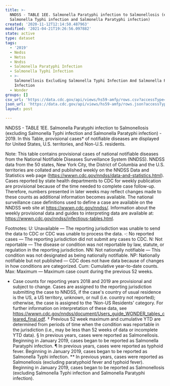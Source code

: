 ```yaml
---
title: >-
  NNDSS - TABLE 1EE. Salmonella Paratyphi infection to Salmonellosis (excluding
  Salmonella Typhi infection and Salmonella Paratyphi infection)
created: '2020-11-12T12:14:50.487963'
modified: '2021-04-21T19:26:56.097882'
state: active
type: dataset
tags:
  - '2019'
  - Nedss
  - Netss
  - Nndss
  - Salmonella Paratyphi Infection
  - Salmonella Typhi Infection
  - >-
    Salmonellosis Excluding Salmonella Typhi Infection And Salmonella Paratyphi
    Infection
  - Wonder
groups: []
csv_url: 'https://data.cdc.gov/api/views/hs59-amfp/rows.csv?accessType=DOWNLOAD'
json_url: 'https://data.cdc.gov/api/views/hs59-amfp/rows.json?accessType=DOWNLOAD'
layout: post

---
```

NNDSS - TABLE 1EE. Salmonella Paratyphi infection to Salmonellosis (excluding Salmonella Typhi infection and Salmonella Paratyphi infection) - 2019. In this Table, provisional cases* of notifiable diseases are displayed for United States, U.S. territories, and Non-U.S. residents. 

Note: 
This table contains provisional cases of national notifiable diseases from the National Notifiable Diseases Surveillance System (NNDSS). NNDSS data from the 50 states, New York City, the District of Columbia and the U.S. territories are collated and published weekly on the NNDSS Data and Statistics web page (https://wwwn.cdc.gov/nndss/data-and-statistics.html). Cases reported by state health departments to CDC for weekly publication are provisional because of the time needed to complete case follow-up. Therefore, numbers presented in later weeks may reflect changes made to these counts as additional information becomes available. The national surveillance case definitions used to define a case are available on the NNDSS web site at https://wwwn.cdc.gov/nndss/. Information about the weekly provisional data and guides to interpreting data are available at: https://wwwn.cdc.gov/nndss/infectious-tables.html. 

Footnotes:
U: Unavailable — The reporting jurisdiction was unable to send the data to CDC or CDC was unable to process the data.
-: No reported cases — The reporting jurisdiction did not submit any cases to CDC.
N: Not reportable — The disease or condition was not reportable by law, statute, or regulation in the reporting jurisdiction.
NN: Not nationally notifiable — This condition was not designated as being nationally notifiable.
NP: Nationally notifiable but not published — CDC does not have data because of changes in how conditions are categorized.
Cum: Cumulative year-to-date counts.
Max: Maximum — Maximum case count during the previous 52 weeks.
* Case counts for reporting years 2018 and 2019 are provisional and subject to change. Cases are assigned to the reporting jurisdiction submitting the case to NNDSS, if the case's country of usual residence is the US, a US territory, unknown, or null (i.e. country not reported); otherwise, the case is assigned to the 'Non-US Residents' category. For further information on interpretation of these data, see https://wwwn.cdc.gov/nndss/document/Users_guide_WONDER_tables_cleared_final.pdf. 
† Previous 52 week maximum and cumulative YTD are determined from periods of time when the condition was reportable in the jurisdiction (i.e., may be less than 52 weeks of data or incomplete YTD data). 
§ In previous years, cases were reported as Salmonellosis. Beginning in January 2019, cases began to be reported as Salmonella Paratyphi infection.
¶ In previous years, cases were reported as typhoid fever. Beginning in January 2019, cases began to be reported as Salmonella Typhi infection.
** In previous years, cases were reported as Salmonellosis (excluding paratyphoid fever and typhoid fever). Beginning in January 2019, cases began to be reported as Salmonellosis (excluding Salmonella Typhi infection and Salmonella Paratyphi infection).
